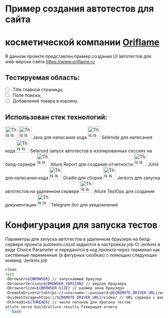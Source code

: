 # Пример создания автотестов для сайта 
# косметической компании [Oriflame](https://www.oriflame.ru/)

В данном проекте представлен пример создания UI автотестов для web-версии сайта
https://www.oriflame.ru
## Тестируемая область:

- [ ]  Title главной страницы;
- [ ] Поле поиска;
- [ ] Добавление товара в корзину.

## Использован стек технологий:

<img alt="This is an image" height="40" src="https://starchenkov.pro/qa-guru/img/skills/Intelij_IDEA.svg" width="40"/>
<img alt="This is an image" height="40" src="https://starchenkov.pro/qa-guru/img/skills/Java.svg" width="40"/> Java для написания кода
<img alt="This is an image" height="40" src="https://starchenkov.pro/qa-guru/img/skills/Selenide.svg" width="40"/> Selenide для написания кода
<img alt="This is an image" height="40" src="https://starchenkov.pro/qa-guru/img/skills/Selenoid.svg" width="40"/> Selenoid запуск автотестов в изолированных сессиях на билд-сервере
<img alt="This is an image" height="40" src="https://starchenkov.pro/qa-guru/img/skills/Allure_Report.svg" width="40"/> Allure Report для создания отчетности
<img alt="This is an image" height="40" src="https://starchenkov.pro/qa-guru/img/skills/JUnit5.svg" width="40"/> JUnit для написания кода
<img alt="This is an image" height="40" src="https://starchenkov.pro/qa-guru/img/skills/Gradle.svg" width="40"/> Gradle для сборки
<img alt="This is an image" height="40" src="https://starchenkov.pro/qa-guru/img/skills/Jenkins.svg" width="40"/> Jenkins для запуска автотестов на удаленном сервере
<img alt="This is an image" height="40" src="https://starchenkov.pro/qa-guru/img/skills/Allure_EE.svg" width="40"/> Allure TestOps для создания документации
<img alt="This is an image" height="40" src="https://starchenkov.pro/qa-guru/img/skills/Telegram.svg" width="40"/> Telegram бот для уведомлений

# Конфигурация для запуска тестов
Параметры для запуска автотестов в удаленном браузере на билд-сервере проекта
autotests.cloud задаются в настройках job CI Jenkins в виде Choice Parameter 
и передаются в код проекта через терминал как системные переменные (в фигурных скобках) с помощью следующих команд:
Jenkins job
```bash
clean
test
-Dbrowser=${BROWSER} // запускаемый браузер
-DbrowserVersion=${BROWSER_VERSION} // версия браузера
-DbrowserSize=${BROWSER_SIZE} // размер окна браузера
-DremoteDriverUrl=https://<username>:<password>@${REMOTE_DRIVER_URL}/wd/hub/ // URL сервера, на котором запускаются тесты
-DvideoStorage=https://${REMOTE_DRIVER_URL}/video/ // URL сервера с видеофайлами выполнения тестов
-Dthreads=${THREADS} // число потоков для прогона тестов
allure serve build/allure-results Генерация отчета
```bash
